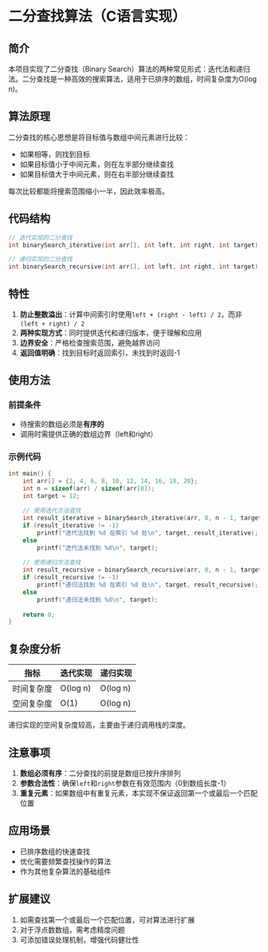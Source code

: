 # 二分查找算法（C语言实现）

## 简介

本项目实现了二分查找（Binary Search）算法的两种常见形式：迭代法和递归法。二分查找是一种高效的搜索算法，适用于已排序的数组，时间复杂度为O(log n)。

## 算法原理

二分查找的核心思想是将目标值与数组中间元素进行比较：
- 如果相等，则找到目标
- 如果目标值小于中间元素，则在左半部分继续查找
- 如果目标值大于中间元素，则在右半部分继续查找

每次比较都能将搜索范围缩小一半，因此效率极高。

## 代码结构

```c
// 迭代实现的二分查找
int binarySearch_iterative(int arr[], int left, int right, int target);

// 递归实现的二分查找
int binarySearch_recursive(int arr[], int left, int right, int target);
```

## 特性

1. **防止整数溢出**：计算中间索引时使用`left + (right - left) / 2`，而非`(left + right) / 2`
2. **两种实现方式**：同时提供迭代和递归版本，便于理解和应用
3. **边界安全**：严格检查搜索范围，避免越界访问
4. **返回值明确**：找到目标时返回索引，未找到时返回-1

## 使用方法

### 前提条件
- 待搜索的数组必须是**有序的**
- 调用时需提供正确的数组边界（left和right）

### 示例代码
```c
int main() {
    int arr[] = {2, 4, 6, 8, 10, 12, 14, 16, 18, 20};
    int n = sizeof(arr) / sizeof(arr[0]);
    int target = 12;
    
    // 使用迭代方法查找
    int result_iterative = binarySearch_iterative(arr, 0, n - 1, target);
    if (result_iterative != -1)
        printf("迭代法找到 %d 在索引 %d 处\n", target, result_iterative);
    else
        printf("迭代法未找到 %d\n", target);
    
    // 使用递归方法查找
    int result_recursive = binarySearch_recursive(arr, 0, n - 1, target);
    if (result_recursive != -1)
        printf("递归法找到 %d 在索引 %d 处\n", target, result_recursive);
    else
        printf("递归法未找到 %d\n", target);
    
    return 0;
}
```

## 复杂度分析

| 指标        | 迭代实现 | 递归实现 |
|-------------|----------|----------|
| 时间复杂度  | O(log n) | O(log n) |
| 空间复杂度  | O(1)     | O(log n) |

递归实现的空间复杂度较高，主要由于递归调用栈的深度。

## 注意事项

1. **数组必须有序**：二分查找的前提是数组已按升序排列
2. **参数合法性**：确保`left`和`right`参数在有效范围内（0到数组长度-1）
3. **重复元素**：如果数组中有重复元素，本实现不保证返回第一个或最后一个匹配位置

## 应用场景

- 已排序数组的快速查找
- 优化需要频繁查找操作的算法
- 作为其他复杂算法的基础组件

## 扩展建议

1. 如需查找第一个或最后一个匹配位置，可对算法进行扩展
2. 对于浮点数数组，需考虑精度问题
3. 可添加错误处理机制，增强代码健壮性